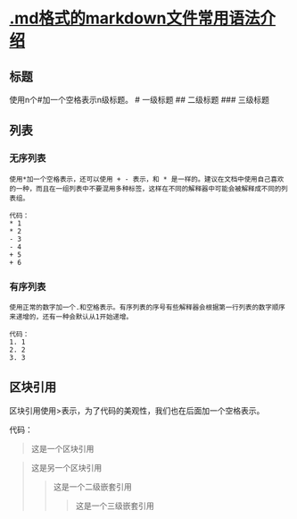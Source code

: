 # [.md格式的markdown文件常用语法介绍](https://www.jianshu.com/p/61e02a55f2a6)

## 标题
   使用n个#加一个空格表示n级标题。
    # 一级标题
    ## 二级标题
    ### 三级标题

## 列表
### 无序列表
    使用*加一个空格表示，还可以使用 + - 表示，和 * 是一样的。建议在文档中使用自己喜欢的一种，而且在一组列表中不要混用多种标签，这样在不同的解释器中可能会被解释成不同的列表组。

    代码：
    * 1
    * 2
    - 3
    - 4
    + 5
    + 6
### 有序列表
    使用正常的数字加一个.和空格表示。有序列表的序号有些解释器会根据第一行列表的数字顺序来递增的，还有一种会默认从1开始递增。

    代码：
    1. 1
    2. 2
    3. 3

## 区块引用
   区块引用使用>表示，为了代码的美观性，我们也在后面加一个空格表示。

   代码：
   > 这是一个区块引用

   > 这是另一个区块引用
   >> 这是一个二级嵌套引用
   >>> 这是一个三级嵌套引用
